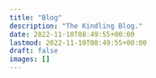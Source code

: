 ```yaml
---
title: "Blog"
description: "The Kindling Blog."
date: 2022-11-10T08:49:55+00:00
lastmod: 2022-11-10T08:49:55+00:00
draft: false
images: []
---
```

